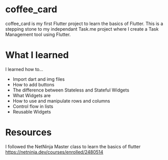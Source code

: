 # coffee_card

coffee_card is my first Flutter project to learn the basics of Flutter. This is a stepping stone to my independant Task.me project where I create a Task Management tool using Flutter.

# What I learned

I learned how to...
- Import dart and img files
- How to add buttons
- The difference between Stateless and Stateful Widgets
- What Widgets are
- How to use and manipulate rows and columns
- Control flow in lists
- Reusable Widgets

# Resources

I followed the NetNinja Master class to learn the basics of flutter
https://netninja.dev/courses/enrolled/2480514
